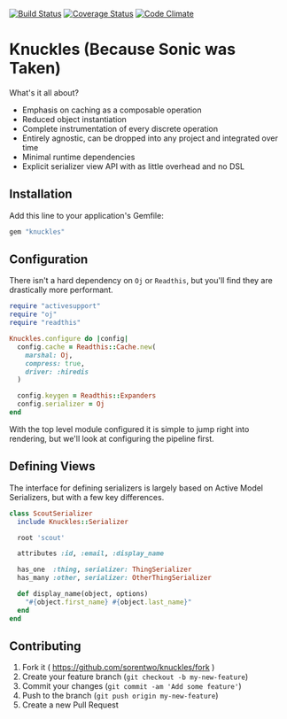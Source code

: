 [![Build Status](https://travis-ci.org/sorentwo/knuckles.svg?branch=master)](https://travis-ci.org/sorentwo/knuckles)
[![Coverage Status](https://coveralls.io/repos/github/sorentwo/knuckles/badge.svg?branch=master)](https://coveralls.io/github/sorentwo/knuckles?branch=master)
[![Code Climate](https://codeclimate.com/github/sorentwo/knuckles/badges/gpa.svg)](https://codeclimate.com/github/sorentwo/knuckles)

# Knuckles (Because Sonic was Taken)

What's it all about?

* Emphasis on caching as a composable operation
* Reduced object instantiation
* Complete instrumentation of every discrete operation
* Entirely agnostic, can be dropped into any project and integrated over time
* Minimal runtime dependencies
* Explicit serializer view API with as little overhead and no DSL

## Installation

Add this line to your application's Gemfile:

```ruby
gem "knuckles"
```

## Configuration

There isn't a hard dependency on `Oj` or `Readthis`, but you'll find they are
drastically more performant.

```ruby
require "activesupport"
require "oj"
require "readthis"

Knuckles.configure do |config|
  config.cache = Readthis::Cache.new(
    marshal: Oj,
    compress: true,
    driver: :hiredis
  )

  config.keygen = Readthis::Expanders
  config.serializer = Oj
end
```

With the top level module configured it is simple to jump right into rendering,
but we'll look at configuring the pipeline first.

## Defining Views

The interface for defining serializers is largely based on Active Model
Serializers, but with a few key differences.

```ruby
class ScoutSerializer
  include Knuckles::Serializer

  root 'scout'

  attributes :id, :email, :display_name

  has_one  :thing, serializer: ThingSerializer
  has_many :other, serializer: OtherThingSerializer

  def display_name(object, options)
    "#{object.first_name} #{object.last_name}"
  end
end
```

## Contributing

1. Fork it ( https://github.com/sorentwo/knuckles/fork )
2. Create your feature branch (`git checkout -b my-new-feature`)
3. Commit your changes (`git commit -am 'Add some feature'`)
4. Push to the branch (`git push origin my-new-feature`)
5. Create a new Pull Request
